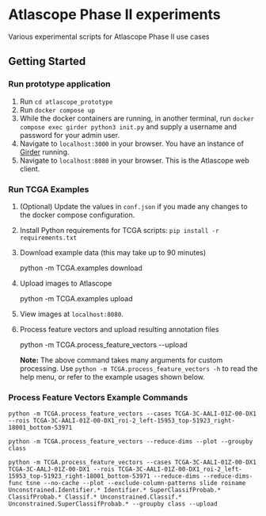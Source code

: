 # Atlascope Phase II experiments
Various experimental scripts for Atlascope Phase II use cases

## Getting Started

### Run prototype application

1. Run `cd atlascope_prototype`
2. Run `docker compose up`
3. While the docker containers are running, in another terminal, run `docker compose exec girder python3 init.py` and supply a username and password for your admin user.
4. Navigate to `localhost:3000` in your browser. You have an instance of [Girder](https://girder.readthedocs.io) running.
5. Navigate to `localhost:8080` in your browser. This is the Atlascope web client.

### Run TCGA Examples

1. (Optional) Update the values in `conf.json` if you made any changes to the docker compose configuration.

2. Install Python requirements for TCGA scripts: `pip install -r requirements.txt`

3. Download example data (this may take up to 90 minutes)

    python -m TCGA.examples download

4. Upload images to Atlascope

    python -m TCGA.examples upload

5. View images at ``localhost:8080``.

6. Process feature vectors and upload resulting annotation files

    python -m TCGA.process_feature_vectors --upload

    **Note:** The above command takes many arguments for custom processing. Use ``python -m TCGA.process_feature_vectors -h`` to read the help menu, or refer to the example usages shown below.

### Process Feature Vectors Example Commands

    python -m TCGA.process_feature_vectors --cases TCGA-3C-AALI-01Z-00-DX1 --rois TCGA-3C-AALI-01Z-00-DX1_roi-2_left-15953_top-51923_right-18001_bottom-53971

    python -m TCGA.process_feature_vectors --reduce-dims --plot --groupby class

    python -m TCGA.process_feature_vectors --cases TCGA-3C-AALI-01Z-00-DX1 TCGA-3C-AALJ-01Z-00-DX1 --rois TCGA-3C-AALI-01Z-00-DX1_roi-2_left-15953_top-51923_right-18001_bottom-53971 --reduce-dims --reduce-dims-func tsne --no-cache --plot --exclude-column-patterns slide roiname Unconstrained.Identifier.* Identifier.* SuperClassifProbab.* ClassifProbab.* Classif.* Unconstrained.Classif.* Unconstrained.SuperClassifProbab.* --groupby class --upload
